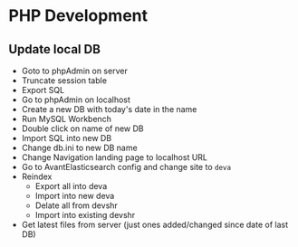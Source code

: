 # PHP Development

## Update local DB

-   Goto to phpAdmin on server
-   Truncate session table
-   Export SQL
-   Go to phpAdmin on localhost
-   Create a new DB with today's date in the name
-   Run MySQL Workbench
-   Double click on name of new DB 
-   Import SQL into new DB
-   Change db.ini to new DB name
-   Change Navigation landing page to localhost URL
-   Go to AvantElasticsearch config and change site to `deva`
-   Reindex
    -   Export all into deva
    -   Import into new deva
    -   Delate all from devshr
    -   Import into existing devshr
-   Get latest files from server (just ones added/changed since date of last DB)
